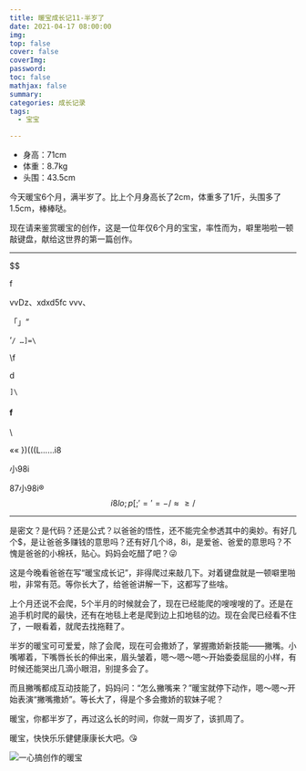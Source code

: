 ```yaml
---
title: 暖宝成长记11-半岁了
date: 2021-04-17 08:00:00
img: 
top: false
cover: false
coverImg: 
password: 
toc: false
mathjax: false
summary: 
categories: 成长记录
tags:
  - 宝宝

---
```


- 身高：71cm
- 体重：8.7kg
- 头围：43.5cm

今天暖宝6个月，满半岁了。比上个月身高长了2cm，体重多了1斤，头围多了1.5cm，棒棒哒。

现在请来鉴赏暖宝的创作，这是一位年仅6个月的宝宝，率性而为，噼里啪啦一顿敲键盘，献给这世界的第一篇创作。

---

$$

 f

vvDz、xdxd5fc vvv、


「」“

‘`/	…]=\`

\\f

d

`]\`

#### f

\

««
})(((L......i8

小98i

87小98i®
$$
i8lo;p[;'='=-/≈≥/
$$

---

是密文？是代码？还是公式？以爸爸的悟性，还不能完全参透其中的奥妙。有好几个$，是让爸爸多赚钱的意思吗？还有好几个i8，8i，是爱爸、爸爱的意思吗？不愧是爸爸的小棉袄，贴心。妈妈会吃醋了吧？😜

这是今晚看爸爸在写“暖宝成长记”，非得爬过来敲几下。对着键盘就是一顿噼里啪啦，非常有范。等你长大了，给爸爸讲解一下，这都写了些啥。

上个月还说不会爬，5个半月的时候就会了，现在已经能爬的嗖嗖嗖的了。还是在追手机时爬的最快，还有在地毯上老是爬到边上扣地毯的边。现在会爬已经看不住了，一眼看着，就爬去找拖鞋了。

半岁的暖宝可可爱爱，除了会爬，现在可会撒娇了，掌握撒娇新技能——撇嘴。小嘴嘟着，下嘴唇长长的伸出来，眉头皱着，嗯～嗯～嗯～开始委委屈屈的小样，有时候还能哭出几滴小眼泪，别提多会了。

而且撇嘴都成互动技能了，妈妈问：“怎么撇嘴来？”暖宝就停下动作，嗯～嗯～开始表演“撇嘴撒娇”。等长大了，得是个多会撒娇的软妹子呢？

暖宝，你都半岁了，再过这么长的时间，你就一周岁了，该抓周了。

暖宝，快快乐乐健健康康长大吧。😘

![一心搞创作的暖宝](https://imagedb-1257991841.cos.ap-beijing.myqcloud.com/242681618671414_.pic.jpg)